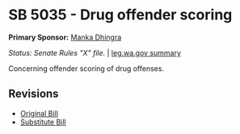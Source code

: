 # SB 5035 - Drug offender scoring
**Primary Sponsor:** [Manka Dhingra](/person/leg/manka.dhingra.md)

*Status: Senate Rules "X" file.* | [leg.wa.gov summary](https://app.leg.wa.gov/billsummary?BillNumber=5035&Year=2021)

Concerning offender scoring of drug offenses.

## Revisions
* [Original Bill](1/)
* [Substitute Bill](S/)